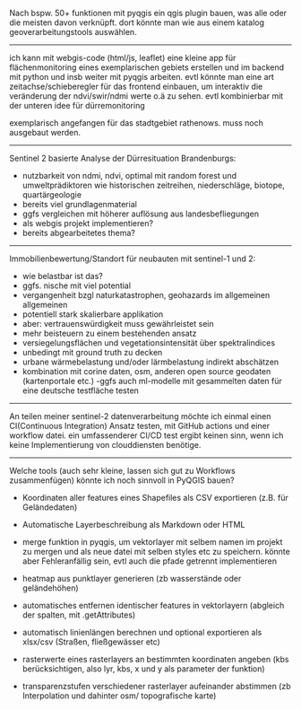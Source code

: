 Nach bspw. 50+ funktionen mit pyqgis ein qgis plugin bauen, was alle oder die meisten davon verknüpft. dort könnte man wie aus einem katalog geoverarbeitungstools auswählen. 

_________

ich kann mit webgis-code (html/js, leaflet) eine kleine app für flächenmonitoring eines exemplarischen gebiets erstellen und im backend mit python und insb weiter mit pyqgis arbeiten. evtl könnte man eine art zeitachse/schieberegler für das frontend einbauen, um interaktiv die veränderung der ndvi/swir/ndmi werte o.ä zu sehen. evtl kombinierbar mit der unteren idee für dürremonitoring

exemplarisch angefangen für das stadtgebiet rathenows. muss noch ausgebaut werden. 

___________

Sentinel 2 basierte Analyse der Dürresituation Brandenburgs: 
- nutzbarkeit von ndmi, ndvi, optimal mit random forest und umweltprädiktoren wie historischen zeitreihen, niederschläge, biotope, quartärgeologie
- bereits viel grundlagenmaterial
- ggfs vergleichen mit höherer auflösung aus landesbefliegungen 
- als webgis projekt implementieren?
- bereits abgearbeitetes thema?


__________

Immobilienbewertung/Standort für neubauten mit sentinel-1 und 2:
- wie belastbar ist das? 
- ggfs. nische mit viel potential
- vergangenheit bzgl naturkatastrophen, geohazards im allgemeinen
allgemeinen
- potentiell stark skalierbare applikation
- aber: vertrauenswürdigkeit muss gewährleistet sein 
- mehr beisteuern zu einem bestehenden ansatz
- versiegelungsflächen und vegetationsintensität über spektralindices
- unbedingt mit ground truth zu decken
- urbane wärmebelastung und/oder lärmbelastung indirekt abschätzen
- kombination mit corine daten, osm, anderen open source geodaten (kartenportale etc.)
-ggfs auch ml-modelle mit gesammelten daten für eine deutsche testfläche testen


___________

An teilen meiner sentinel-2 datenverarbeitung möchte ich einmal einen CI(Continuous Integration) Ansatz testen, mit GitHub actions und einer workflow datei. ein umfassenderer CI/CD test ergibt keinen sinn, wenn ich keine Implementierung von clouddiensten benötige.

_____________


Welche tools (auch sehr kleine, lassen sich gut zu Workflows zusammenfügen) könnte ich noch sinnvoll in PyQGIS bauen? 

- Koordinaten aller features eines Shapefiles als CSV exportieren (z.B. für Geländedaten)

- Automatische Layerbeschreibung als Markdown oder HTML

- merge funktion in pyqgis, um vektorlayer mit selbem namen im projekt zu mergen und als neue datei mit selben styles etc zu speichern. könnte aber Fehleranfällig sein, evtl auch die pfade getrennt implementieren

- heatmap aus punktlayer generieren (zb wasserstände oder geländehöhen)

- automatisches entfernen identischer features in vektorlayern (abgleich der spalten, mit .getAttributes)

- automatisch linienlängen berechnen und optional exportieren als xlsx/csv (Straßen, fließgewässer etc) 

- rasterwerte eines rasterlayers an bestimmten koordinaten angeben (kbs berücksichtigen, also lyr, kbs, x und y als parameter der funktion)

- transparenzstufen verschiedener rasterlayer aufeinander abstimmen (zb Interpolation und dahinter osm/ topografische karte)




